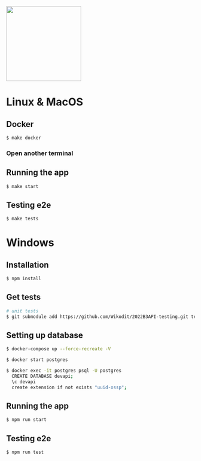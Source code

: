 <img src="logo.png" style="width: 200px;"/>

# Linux & MacOS

## Docker

```bash
$ make docker
```

### Open another terminal

## Running the app

```bash
$ make start

```

## Testing e2e

```bash
$ make tests
```

# Windows

## Installation

```bash
$ npm install
```

## Get tests

```bash
# unit tests
$ git submodule add https://github.com/Wikodit/2022B3API-testing.git test/

```

## Setting up database

```bash
$ docker-compose up --force-recreate -V

$ docker start postgres

$ docker exec -it postgres psql -U postgres
  CREATE DATABASE devapi;
  \c devapi
  create extension if not exists "uuid-ossp";
```

## Running the app

```bash
$ npm run start

```

## Testing e2e

```bash
$ npm run test
```

